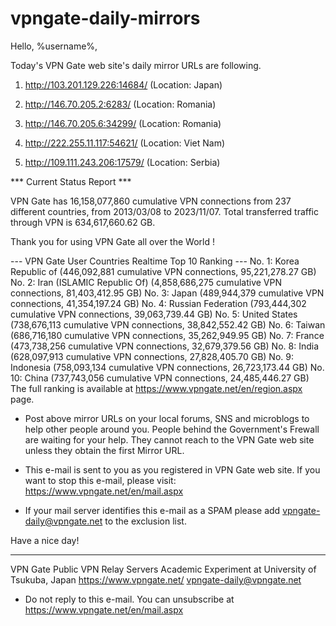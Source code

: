 # vpngate-daily-mirrors

Hello, %username%,

Today's VPN Gate web site's daily mirror URLs are following.

1. http://103.201.129.226:14684/
   (Location: Japan)

2. http://146.70.205.2:6283/
   (Location: Romania)

3. http://146.70.205.6:34299/
   (Location: Romania)

4. http://222.255.11.117:54621/
   (Location: Viet Nam)

5. http://109.111.243.206:17579/
   (Location: Serbia)


*** Current Status Report ***

VPN Gate has 16,158,077,860 cumulative VPN connections from 237 different countries, from 2013/03/08 to 2023/11/07.
Total transferred traffic through VPN is 634,617,660.62 GB.

Thank you for using VPN Gate all over the World !


--- VPN Gate User Countries Realtime Top 10 Ranking ---
No. 1: Korea Republic of (446,092,881 cumulative VPN connections, 95,221,278.27 GB)
No. 2: Iran (ISLAMIC Republic Of) (4,858,686,275 cumulative VPN connections, 81,403,412.95 GB)
No. 3: Japan (489,944,379 cumulative VPN connections, 41,354,197.24 GB)
No. 4: Russian Federation (793,444,302 cumulative VPN connections, 39,063,739.44 GB)
No. 5: United States (738,676,113 cumulative VPN connections, 38,842,552.42 GB)
No. 6: Taiwan (686,716,180 cumulative VPN connections, 35,262,949.95 GB)
No. 7: France (473,738,256 cumulative VPN connections, 32,679,379.56 GB)
No. 8: India (628,097,913 cumulative VPN connections, 27,828,405.70 GB)
No. 9: Indonesia (758,093,134 cumulative VPN connections, 26,723,173.44 GB)
No. 10: China (737,743,056 cumulative VPN connections, 24,485,446.27 GB)
The full ranking is available at https://www.vpngate.net/en/region.aspx page.


* Post above mirror URLs on your local forums, SNS and microblogs
  to help other people around you.
  People behind the Government's Frewall are waiting for your help.
  They cannot reach to the VPN Gate web site
  unless they obtain the first Mirror URL.

* This e-mail is sent to you as you registered in VPN Gate web site.
  If you want to stop this e-mail, please visit:
  https://www.vpngate.net/en/mail.aspx

* If your mail server identifies this e-mail as a SPAM
  please add vpngate-daily@vpngate.net to the exclusion list.

Have a nice day!

------------------------------------------------------
VPN Gate Public VPN Relay Servers
Academic Experiment at University of Tsukuba, Japan
https://www.vpngate.net/
vpngate-daily@vpngate.net
* Do not reply to this e-mail.
  You can unsubscribe at https://www.vpngate.net/en/mail.aspx


